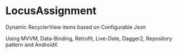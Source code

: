 # LocusAssignment
Dynamic RecyclerView items based on Configurable Json 


Using MVVM, Data-Binding, Retrofit, Live-Date, Dagger2, Repository pattern and AndroidX
